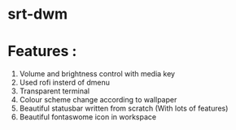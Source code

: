 # srt-dwm

# Features :
1) Volume and brightness control with media key
2) Used rofi insterd of dmenu
3) Transparent terminal 
4) Colour scheme change according to wallpaper
5) Beautiful statusbar written from scratch (With lots of features)
6) Beautiful fontaswome icon in workspace
